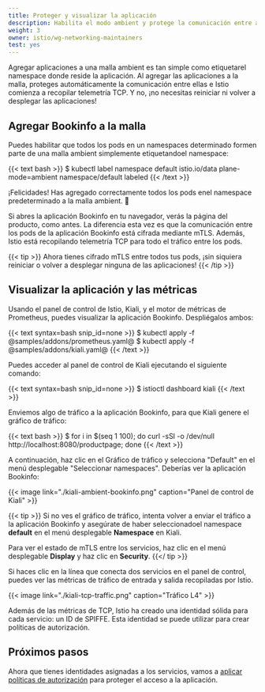 ```yaml
---
title: Proteger y visualizar la aplicación
description: Habilita el modo ambient y protege la comunicación entre aplicaciones.
weight: 3
owner: istio/wg-networking-maintainers
test: yes
---
```


Agregar aplicaciones a una malla ambient es tan simple como etiquetarel namespace donde reside la aplicación. Al agregar las aplicaciones a la malla, proteges automáticamente la comunicación entre ellas e Istio comienza a recopilar telemetría TCP. Y no, ¡no necesitas reiniciar ni volver a desplegar las aplicaciones!

## Agregar Bookinfo a la malla

Puedes habilitar que todos los pods en un namespaces determinado formen parte de una malla ambient simplemente etiquetandoel namespace:

{{< text bash >}}
$ kubectl label namespace default istio.io/data plane-mode=ambient
namespace/default labeled
{{< /text >}}

¡Felicidades! Has agregado correctamente todos los pods enel namespace predeterminado a la malla ambient. 🎉

Si abres la aplicación Bookinfo en tu navegador, verás la página del producto, como antes. La diferencia esta vez es que la comunicación entre los pods de la aplicación Bookinfo está cifrada mediante mTLS. Además, Istio está recopilando telemetría TCP para todo el tráfico entre los pods.

{{< tip >}}
Ahora tienes cifrado mTLS entre todos tus pods, ¡sin siquiera reiniciar o volver a desplegar ninguna de las aplicaciones!
{{< /tip >}}

## Visualizar la aplicación y las métricas

Usando el panel de control de Istio, Kiali, y el motor de métricas de Prometheus, puedes visualizar la aplicación Bookinfo. Despliégalos ambos:

{{< text syntax=bash snip_id=none >}}
$ kubectl apply -f @samples/addons/prometheus.yaml@
$ kubectl apply -f @samples/addons/kiali.yaml@
{{< /text >}}

Puedes acceder al panel de control de Kiali ejecutando el siguiente comando:

{{< text syntax=bash snip_id=none >}}
$ istioctl dashboard kiali
{{< /text >}}

Enviemos algo de tráfico a la aplicación Bookinfo, para que Kiali genere el gráfico de tráfico:

{{< text bash >}}
$ for i in $(seq 1 100); do curl -sSI -o /dev/null http://localhost:8080/productpage; done
{{< /text >}}

A continuación, haz clic en el Gráfico de tráfico y selecciona "Default" en el menú desplegable "Seleccionar namespaces". Deberías ver la aplicación Bookinfo:

{{< image link="./kiali-ambient-bookinfo.png" caption="Panel de control de Kiali" >}}

{{< tip >}}
Si no ves el gráfico de tráfico, intenta volver a enviar el tráfico a la aplicación Bookinfo y asegúrate de haber seleccionadoel namespace **default** en el menú desplegable **Namespace** en Kiali.

Para ver el estado de mTLS entre los servicios, haz clic en el menú desplegable **Display** y haz clic en **Security**.
{{</ tip >}}

Si haces clic en la línea que conecta dos servicios en el panel de control, puedes ver las métricas de tráfico de entrada y salida recopiladas por Istio.

{{< image link="./kiali-tcp-traffic.png" caption="Tráfico L4" >}}

Además de las métricas de TCP, Istio ha creado una identidad sólida para cada servicio: un ID de SPIFFE. Esta identidad se puede utilizar para crear políticas de autorización.

## Próximos pasos

Ahora que tienes identidades asignadas a los servicios, vamos a [aplicar políticas de autorización](/es/docs/ambient/getting-started/enforce-auth-policies/) para proteger el acceso a la aplicación.
